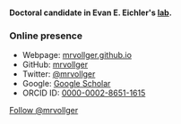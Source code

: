#### Doctoral candidate in Evan E. Eichler's [lab](https://eichlerlab.gs.washington.edu/).

### Online presence

- Webpage: [mrvollger.github.io](https://mrvollger.github.io)
- GitHub: [mrvollger](https://github.com/mrvollger)
- Twitter: [@mrvollger](https://twitter.com/mrvollger)
- Google: [Google Scholar](https://scholar.google.com/citations?user=oocozW4AAAAJ&hl)
- ORCID ID: [0000-0002-8651-1615](https://orcid.org/0000-0002-8651-1615)

<a href="https://twitter.com/mrvollger?ref_src=twsrc%5Etfw" class="twitter-follow-button" data-show-count="false">Follow @mrvollger</a><script async src="https://platform.twitter.com/widgets.js" charset="utf-8"></script>
